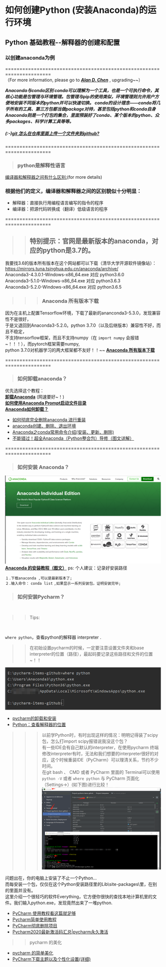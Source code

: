 # 如何创建Python (安装Anaconda)的运行环境
## Python 基础教程--解释器的创建和配置
### 以创建anaconda为例
======================================================================  <br>
（For more information, please go to ***[Alan D. Chen](https://github.com/Alan-D-Chen/Python-ABC)*** , upgrading~~）<br>

_**Anaconda与conda区别 
conda可以理解为一个工具，也是一个可执行命令，其核心功能是包管理与环境管理。包管理与pip的使用类似，环境管理则允许用户方便地安装不同版本的python并可以快速切换。 conda的设计理念——conda将几乎所有的工具、第三方包都当做package对待，甚至包括python和conda自身 Anaconda则是一个打包的集合，里面预装好了conda、某个版本的python、众多packages、科学计算工具等等。**_
##### (:-)[git 怎么在仓库里面上传一个文件夹到github?](https://www.zhihu.com/question/53015611/answer/594940741)
======================================================================  <br>
> ### python是解释性语言 <br>
[编译器和解释器之间有什么区别:](https://www.jianshu.com/p/5e0a34715693)(for more details)
 ### 根据他们的定义，编译器和解释器之间的区别貌似十分明显：
* 解释器：直接执行用编程语言编写的指令的程序
* 编译器：把源代码转换成（翻译）低级语言的程序

======================================================================  <br>
>> ## 特别提示：官网是最新版本的anaconda，对应的python是3.7的。<br>
我要找3.6的版本所有版本在这个网站都可以下载（清华大学开源软件镜像站）：<br>
https://mirrors.tuna.tsinghua.edu.cn/anaconda/archive/ 
<br>
Anaconda3-4.3.0.1-Windows-x86_64.exe 对应 python3.6.0<br>
Anaconda3-5.1.0-Windows-x86_64.exe 对应 python3.6.3<br>
Anaconda3-5.2.0-Windows-x86_64.exe 对应 python3.6.5<br>

>>> ### Anaconda 所有版本下载
因为在主机上配置Tensorflow环境，下载了最新的ananconda3-5.3.0，发现兼容性不是很好，<br>
于是又退回到Anaconda3-5.2.0。python 3.7.0（以及后继版本）兼容性不好，而且不稳定，<br>
不支持tensorflow框架，而且不支持numpy（在 `import numpy` 会报错~！！！），而pytorch框架需要numpy, <br>
python 3.7.0对机器学习的两大框架都不友好！！~~
[**Anaconda 所有版本下载**](https://blog.csdn.net/weixin_39653948/article/details/83214703)
 




======================================================================  <br>
> ### 如何卸载anaconda？
优先选择这个教程：<br>
[**卸载Anaconda**](https://www.cnblogs.com/zhif97/p/12099903.html) (网速要好~！)<br>
[**如何使用Anaconda Prompt启动文件目录**](https://jingyan.baidu.com/article/ca41422f6e3d931eaf99ed71.html)<br>
[**Anaconda如何卸载？**](https://blog.csdn.net/u014723479/article/details/86738318)
<br>
* [如何彻底完全删除anaconda 进行重装](https://blog.csdn.net/qq_41549459/article/details/88323434)<br>
* [anaconda创建、删除、退出环境](https://blog.csdn.net/frank_ljiang/article/details/90317681)<br>
* [Anaconda之conda常用命令介绍(安装、更新、删除)](https://www.jb51.net/article/171350.htm)<br>
* [不能错过！超全Anaconda（Python整合包）导修（图文详解）](https://baijiahao.baidu.com/s?id=1650241306204278507&wfr=spider&for=pc)

======================================================================  <br>
> ### 如何安装 Anaconda？<br>
![图片](https://github.com/Alan-D-Chen/Python-ABC/blob/master/pics/%E5%BE%AE%E4%BF%A1%E5%9B%BE%E7%89%87_20200402163730.png)
<br>
[**Anaconda 的安装教程（图文）**](https://blog.csdn.net/weixin_43715458/article/details/100096496)
ps: 个人建议：记录好安装路径<br>

`１.下载anaconda ,可以是最新版本了; `<br>
`２.输入命令：` `conda list` `,如果显示一系列安装包，证明安装完毕;`<br>

> ### 如何安装Pycharm？
<br>

>> Tips:

<br>

`where python`，查看python的解释器 interpreter .<br>

>> 在初始设置pycharm的时候，一定要注意设置文件夹和base interpreter的位置（路径），最起码要记录这些路径和文件的位置~！！<br>

![图片3](https://github.com/Alan-D-Chen/Python-ABC/blob/master/pics/%E5%BE%AE%E4%BF%A1%E5%9B%BE%E7%89%87_20200402220332.png)

* [pycharm的卸载和安装](https://www.pianshen.com/article/5474693243/)<br>
* [Python：查看解释器的位置](https://www.cnblogs.com/maoerbao/p/11519013.html)<br>

>>> 以前学Python时，有时出现这样的情况：明明记得装了scipy包，怎么打import scipy报错说我没这个包？<br>
>>> 有一些IDE会有自己默认的interpreter，在使用pycharm 终端修改interpreter有时，无法和我们想要的interpreter很好的对应，这个时候重装IDE（PyCharm）可以理清关系，节约不少时间。<br>
在git bash 、 CMD  或者 PyCharm 里面的 Terminal可以使用 `python -V` 或者 `where python`  与 PyCharm 页面化（Settings->）(如下图)进行比较！
![图片2](https://github.com/Alan-D-Chen/Python-ABC/blob/master/pics/%E5%BE%AE%E4%BF%A1%E5%9B%BE%E7%89%87_20200402220339.png)

问题出在，你的电脑上安装了不止一个Python...<br>
而每安装一个包，仅仅在这个Python安装路径里的Lib\site-packages\里，在别的里面并没有。<br>
这里介绍一个很轻巧的软件Everything，它方便你很快的查找本地计算机里的文件。我们输入python.exe，发现竟然出来了一堆python.<br>


* [PyCharm 使用教程看这篇就足够](https://www.jianshu.com/p/2a4d388b86e9)<br>
* [Pycharm简单使用教程](https://blog.csdn.net/qq_40130759/article/details/79421242)<br>
* [PyCharm彻底删除项目](https://zhuanlan.zhihu.com/p/93844554)<br>
* [Pycharm2020最新激活码汇总|pycharm永久激活](https://www.jianshu.com/p/16614b6ee4f8)<br>

>> pycharm 的美化

* [pycharm 的简单美化](https://hacpai.com/article/1566401537345)
* [PyCharm下载主题以及个性化设置(详细)](https://blog.csdn.net/qq_41782425/article/details/85081107)



